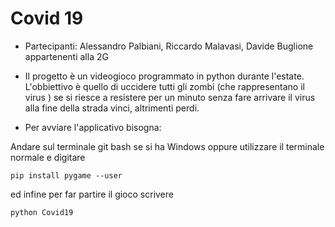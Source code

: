 
# Covid 19

- Partecipanti: Alessandro Palbiani, Riccardo Malavasi, Davide Buglione appartenenti alla 2G

- Il progetto è un videogioco programmato in python durante l'estate. L'obbiettivo è quello di uccidere tutti gli zombi (che rappresentano il virus )
se si riesce a resistere per un minuto senza fare arrivare il virus alla fine della strada vinci, altrimenti perdi.

- Per avviare l'applicativo bisogna:

Andare sul terminale git bash se si ha Windows oppure utilizzare il terminale normale e digitare
```
pip install pygame --user
```
ed infine per far partire il gioco scrivere
```
python Covid19
```
